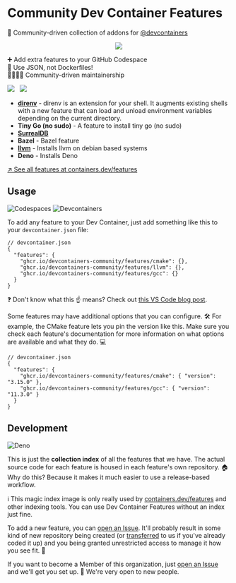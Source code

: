 # Community Dev Container Features

🧰 Community-driven collection of addons for [@devcontainers]

<p align=center>
  <img src="https://github.com/devcontainers-community/features/assets/61068799/dc90e2b0-0ad7-4ca5-9315-29b245100444">
</p>

➕ Add extra features to your GitHub Codespace \
🐳 Use JSON, not Dockerfiles! \
👨‍👩‍👧‍👦 Community-driven maintainership

[![](https://img.shields.io/static/v1?style=for-the-badge&message=%F0%9F%A7%B0+Add+a+feature&color=CB3837&label=)](https://github.com/devcontainers-community/features/discussions/new?category=ideas) &nbsp;
[![](https://img.shields.io/static/v1?style=for-the-badge&message=%F0%9F%A4%9D+Join+the+org&color=222222&label=)](https://github.com/orgs/devcontainers-community/discussions/new?category=general)

<!-- prettier-ignore-start -->
<!-- START_FEATURE_LIST -->

- **[direnv](http://github.com/devcontainers-community/features-direnv)** - direnv is an extension for your shell. It augments existing shells with a new feature that can load and unload environment variables depending on the current directory.
- **Tiny Go (no sudo)** - A feature to install tiny go (no sudo)
- **[SurrealDB](https://github.com/devcontainers-community/features-surrealdb)**
- **Bazel** - Bazel feature
- **[llvm](https://github.com/devcontainers-community/features-llvm)** - Installs llvm on debian based systems
- **Deno** - Installs Deno

<!-- END_FEATURE_LIST -->
<!-- prettier-ignore-end -->

[↗️ See all features at containers.dev/features](https://containers.dev/features)

## Usage

![Codespaces](https://img.shields.io/static/v1?style=for-the-badge&message=Codespaces&color=181717&logo=GitHub&logoColor=FFFFFF&label=)
![Devcontainers](https://img.shields.io/static/v1?style=for-the-badge&message=Devcontainers&color=2496ED&logo=Docker&logoColor=FFFFFF&label=)

To add any feature to your Dev Container, just add something like this to your
`devcontainer.json` file:

```jsonc
// devcontainer.json
{
  "features": {
    "ghcr.io/devcontainers-community/features/cmake": {},
    "ghcr.io/devcontainers-community/features/llvm": {},
    "ghcr.io/devcontainers-community/features/gcc": {}
  }
}
```

❓ Don't know what this ☝ means? Check out [this VS Code blog post].

Some features may have additional options that you can configure. 🛠️ For
example, the CMake feature lets you pin the version like this. Make sure you
check each feature's documentation for more information on what options are
available and what they do. 💻

```jsonc
// devcontainer.json
{
  "features": {
    "ghcr.io/devcontainers-community/features/cmake": { "version": "3.15.0" },
    "ghcr.io/devcontainers-community/features/gcc": { "version": "11.3.0" }
  }
}
```

## Development

![Deno](https://img.shields.io/static/v1?style=for-the-badge&message=Deno&color=000000&logo=Deno&logoColor=FFFFFF&label=)

This is just the **collection index** of all the features that we have. The
actual source code for each feature is housed in each feature's own repository.
🏠 Why do this? Because it makes it much easier to use a release-based workflow.

ℹ This magic index image is only really used by [containers.dev/features] and
other indexing tools. You can use Dev Container Features without an index just
fine.

To add a new feature, you can [open an Issue]. It'll probably result in some
kind of new repository being created (or [transferred] to us if you've already
coded it up) and you being granted unrestricted access to manage it how you see
fit. 🤗

If you want to become a Member of this organization, just [open an Issue] and
we'll get you set up. 🎉 We're very open to new people.

<!-- prettier-ignore-start -->
[this vs code blog post]: https://code.visualstudio.com/blogs/2022/09/15/dev-container-features
[@devcontainers]: https://github.com/devcontainers
[open an issue]: https://github.com/devcontainers-community/features/issues/new
[transferred]: https://docs.github.com/en/github/administering-a-repository/transferring-a-repository
[containers.dev/features]: https://containers.dev/features
<!-- prettier-ignore-end -->
